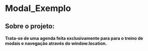 # Modal_Exemplo
## Sobre o projeto:
#### Trata-se de uma agenda feita exclusivamente para para o treino de modais e navegação através do window.location.

